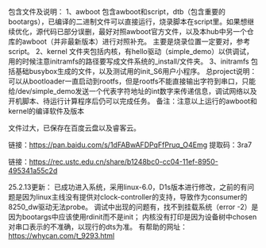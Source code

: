 包含文件及说明：
    1、awboot
        包含awboot和script，dtb（包含重要的bootargs），已编译的二进制文件可以直接运行，烧录脚本在script里。如果想继续优化，源代码已部分误删，最好对照awboot官方文件，以及本hub中另一个仓库的awboot（并非最新版本）进行对照补充。
        主要是烧录位置一定要对，参考script。
    2、kernel
        文件夹包括内核，有hello驱动（simple_demo）以供调试，用的时候注意initramfs的路径要写成文件系统的_install/文件夹。
    3、initramfs
        包括基础busybox生成的文件，以及测试用的init_S6用户小程序。
总project说明：
    可以从bootloader一直启动到rootfs，但是rootfs不能直接输出字符到串口，只能给/dev/simple_demo发送一个代表字符地址的int数字来传递信息，调试网络以及开机脚本、待运行计算程序后仍可以完成任务。
备注：注意以上运行的awboot和kernel的编译软件及版本

文件过大，已保存在百度云盘以及睿客云。

链接：https://pan.baidu.com/s/1dFABwAFDPqFfPruq_O4Emg 
提取码：3ra7

链接：https://rec.ustc.edu.cn/share/b1248bc0-cc04-11ef-8950-495341a55c2d

25.2.13更新：
已成功进入系统，采用linux-6.0，D1s版本进行修改，之前的有问题是因为linux主线没有提供对clock-controller的支持，导致作为consumer的8250_dw驱动无法probe。
调试中出现的问题有，找不到挂载系统（error -2）是因为bootargs中应该使用rdinit而不是init；
内核没有打印是因为设备树中chosen对串口表示的不准确，以现行的dts为准。
有帮助的网址：https://whycan.com/t_9293.html
